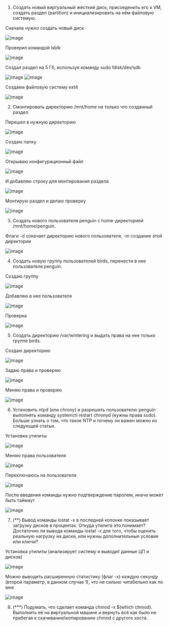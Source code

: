1. Создать новый виртуальный жёсткий диск, присоеденить его к VM, создать раздел (partition) и инициализировать на нём файловую системую.

Сначала нужно создать новый диск

![image](https://github.com/tms-dos21-onl/aleksey-ivanishchev/assets/93286236/517c8051-f3e7-480a-be48-7bc8945f3348)

Проверил командой lsblk

![image](https://github.com/tms-dos21-onl/aleksey-ivanishchev/assets/93286236/336c887f-0ca9-47fd-bd7a-4f73151c269c)

Создал раздел на 5 Гб, используя команду sudo fdisk/dev/sdb

![image](https://github.com/tms-dos21-onl/aleksey-ivanishchev/assets/93286236/955798e1-6d21-458c-a2df-2ae587c880e3)
![image](https://github.com/tms-dos21-onl/aleksey-ivanishchev/assets/93286236/0a389039-ab5d-4b5c-84f1-ab5c54c5bc92)

Создаем файловую систему ext4

![image](https://github.com/tms-dos21-onl/aleksey-ivanishchev/assets/93286236/14cbc79b-ba8a-4a98-ac2b-eb5c347abd10)


2. Смонтировать директорию /mnt/home на только что созданный раздел.

Перешел в нужную директорию

![image](https://github.com/tms-dos21-onl/aleksey-ivanishchev/assets/93286236/de78c4f4-1422-4aa4-9e04-39726a29853e)

Создаю папку

![image](https://github.com/tms-dos21-onl/aleksey-ivanishchev/assets/93286236/e35a2fd4-4b66-48c8-87e3-63963ec79919)

Открываю конфигурационный файл

![image](https://github.com/tms-dos21-onl/aleksey-ivanishchev/assets/93286236/44c17de0-9b6b-4a7b-80e8-16ce9cb48c54)

И добавляю строку для монтирования раздела

![image](https://github.com/tms-dos21-onl/aleksey-ivanishchev/assets/93286236/296d9604-ec67-4db9-bfe8-e8cd17be5aa4)

Монтирую раздел и делаю проверку

![image](https://github.com/tms-dos21-onl/aleksey-ivanishchev/assets/93286236/3b51ecee-0977-4da2-ab22-c5808756d175)

3. Создать нового пользователя penguin с home-директорией /mnt/home/penguin.

Флаги -d означает директорию нового пользователя, -m создание этой директории

![image](https://github.com/tms-dos21-onl/aleksey-ivanishchev/assets/93286236/f4d320cf-2967-49c7-bcfa-b65cbca3b8a7)


4. Создать новую группу пользователей birds, перенести в нее пользователя penguin.

Создаю группу

![image](https://github.com/tms-dos21-onl/aleksey-ivanishchev/assets/93286236/14dd1bc1-ad64-4a67-9ea5-c6a8f6bf07dc)

Добавляю в нее пользователя

![image](https://github.com/tms-dos21-onl/aleksey-ivanishchev/assets/93286236/ae9d7d43-e2d6-4f57-ba1c-1dfd9adea03b)

Проверка

![image](https://github.com/tms-dos21-onl/aleksey-ivanishchev/assets/93286236/0051da53-d58c-47af-9ec1-3a1a2d0dcc02)

5. Cоздать директорию /var/wintering и выдать права на нее только группе birds.

Создаю директорию 

![image](https://github.com/tms-dos21-onl/aleksey-ivanishchev/assets/93286236/a5c93616-dfa4-49d3-9002-a4f58ec6e9fe)

Задаю права и проверяю 

![image](https://github.com/tms-dos21-onl/aleksey-ivanishchev/assets/93286236/39353dfa-0882-44a9-9a2c-849bfe5373c8)

Меняю права и проверяю

![image](https://github.com/tms-dos21-onl/aleksey-ivanishchev/assets/93286236/aec59a87-1f41-4905-bb77-3c1d6abfea9b)

6. Установить ntpd (или chrony) и разрешить пользователю penguin выполнять команду systemctl restart chronyd (нужны права sudo). Больше узнать о том, что такое NTP и почему он важен можно из следующей статьи.

Установка утилиты 

![image](https://github.com/tms-dos21-onl/aleksey-ivanishchev/assets/93286236/fafb6186-303e-4a0d-8801-81479d4f36c4)

Меняю права пользователя

![image](https://github.com/tms-dos21-onl/aleksey-ivanishchev/assets/93286236/6debd8cc-0579-42a5-9536-b9eec3b4a7a4)

Переключаюсь на пользователя

![image](https://github.com/tms-dos21-onl/aleksey-ivanishchev/assets/93286236/ae82d742-3239-4e41-bec0-b3f78827cb8b)

После введения команды нужно подтверждение паролем, иначе может быть таймаут

![image](https://github.com/tms-dos21-onl/aleksey-ivanishchev/assets/93286236/43f84aef-1798-4e3c-80a6-6a73fa8fdb7c)

7. (**) Вывод команды iostat -x в последней колонке показывает загрузку дисков в процентах. Откуда утилита это понимает?
Достаточно ли вывода команды iostat -x для того, чтобы оценить реальную нагрузку на диски, или нужны дополнительные условия или ключи?

Установка утилиты (анализирует систему и выводит данные ЦП и дисков)

![image](https://github.com/tms-dos21-onl/aleksey-ivanishchev/assets/93286236/2806be9b-8fe4-47b8-a4bb-c6b1e1498236)

Можно выводить расширенную статистику (флаг -x) каждую секунду (второй параметр, в данном случае 1), что не сильно читабельно как по мне

![image](https://github.com/tms-dos21-onl/aleksey-ivanishchev/assets/93286236/d8592aec-203c-462f-8649-6823b3fe69cc)

8. (***) Подумать, что сделает команда chmod -x $(which chmod). Выполнить её на виртуальной машине и вернуть всё как было не прибегая к скачиванию\копированию chmod с другого хоста.
